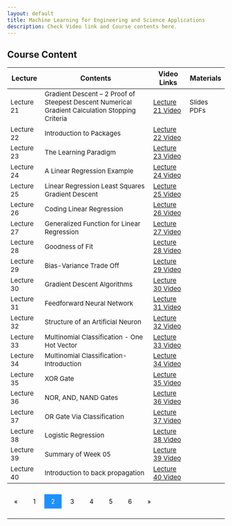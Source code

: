 ```yaml
---
layout: default
title: Machine Learning for Engineering and Science Applications
description: Check Video link and Course contents here.
---
```


## Course Content

<style>
.pagination a {
  color: black;
  float: center;
  padding: 8px 16px;
  text-decoration: none;
  transition: background-color .3s;
}

.pagination a.active {
  background-color: dodgerblue;
  color: white;
}

.pagination a:hover:not(.active) {background-color: #ddd;}
</style>

<table>
<thead>
<tr>
<th>Lecture</th>
<th>Contents</th>
  <th>Video Links</th>
  <th>Materials</th>
</tr>
</thead>
<tbody>
<tr>
<td style="font-size: 15px;">Lecture 21</td>
<td style="font-size: 15px;">Gradient Descent – 2 Proof of Steepest Descent Numerical Gradient Calculation Stopping Criteria</td>
  <td style="font-size: 15px;"><a href="https://youtu.be/S-I_ZITulbM">Lecture 21 Video</a></td>
<td style="font-size: 15px;"><p>Slides<br>
  PDFs</p></td>
</tr>
  <tr>
  <td style="font-size: 15px;">Lecture 22</td>
<td style="font-size: 15px;">Introduction to Packages</td>
  <td style="font-size: 15px;"><a href="https://youtu.be/QqMKFCuyJTc">Lecture 22 Video</a></td>
<td></td>
</tr>
  <tr>
<td style="font-size: 15px;">Lecture 23</td>
<td style="font-size: 15px;">The Learning Paradigm</td>
  <td style="font-size: 15px;"><a href="https://youtu.be/WiqiCk9hOqo">Lecture 23 Video</a></td>
<td></td>
</tr>
   <tr>
<td style="font-size: 15px;" >Lecture 24</td>
<td style="font-size: 15px;">A Linear Regression Example</td>
  <td style="font-size: 15px;"><a href="https://youtu.be/lnZGbWzkbpo">Lecture 24 Video</a></td>
<td></td>
</tr>
   <tr>
<td style="font-size: 15px;">Lecture 25</td>
<td style="font-size: 15px;">Linear Regression Least Squares Gradient Descent</td>
  <td style="font-size: 15px;"><a href="https://youtu.be/wjhT2YFNmlw">Lecture 25 Video</a></td>
<td></td>
</tr>
   <tr>
<td style="font-size: 15px;">Lecture 26</td>
<td style="font-size: 15px;">Coding Linear Regression</td>
  <td style="font-size: 15px;"><a href="https://youtu.be/yjTqX5WFbRo">Lecture 26 Video</a></td>
<td></td>
</tr>
   <tr>
<td style="font-size: 15px;">Lecture 27</td>
<td style="font-size: 15px;">Generalized Function for Linear Regression</td>
  <td style="font-size: 15px;"><a href="https://youtu.be/CbDMkitCjHg">Lecture 27 Video</a></td>
<td></td>
</tr>
   <tr>
<td style="font-size: 15px;">Lecture 28</td>
<td style="font-size: 15px;">Goodness of Fit</td>
  <td style="font-size: 15px;"><a href="https://youtu.be/hdKrUoeUQjE">Lecture 28 Video</a></td>
<td></td>
</tr>
  <tr>
<td style="font-size: 15px;">Lecture 29</td>
<td style="font-size: 15px;">Bias-Variance Trade Off</td>
  <td style="font-size: 15px;"><a href="https://youtu.be/PiWZ9tCgxUE">Lecture 29 Video</a></td>
<td></td>
</tr>
  <tr>
<td style="font-size: 15px;">Lecture 30</td>
<td style="font-size: 15px;">Gradient Descent Algorithms</td>
  <td style="font-size: 15px;"><a href="https://youtu.be/8AT3AV-QcxM">Lecture 30 Video</a></td>
<td></td>
</tr>
   <tr>
<td style="font-size: 15px;">Lecture 31</td>
<td style="font-size: 15px;">Feedforward Neural Network</td>
  <td style="font-size: 15px;"><a href="https://youtu.be/jTzJ9zjC8nU">Lecture 31 Video</a></td>
<td></td>
</tr>
   <tr>
<td style="font-size: 15px;">Lecture 32</td>
<td style="font-size: 15px;">Structure of an Artificial Neuron</td>
  <td style="font-size: 15px;"><a href="https://youtu.be/etn27guX0Ks">Lecture 32 Video</a></td>
<td></td>
</tr>
   <tr>
<td style="font-size: 15px;">Lecture 33</td>
<td style="font-size: 15px;">Multinomial Classification - One Hot Vector</td>
  <td style="font-size: 15px;"><a href="https://youtu.be/W6Pvt-eWjTw">Lecture 33 Video</a></td>
<td></td>
</tr>
   <tr>
<td style="font-size: 15px;">Lecture 34</td>
<td style="font-size: 15px;">Multinomial Classification- Introduction</td>
  <td style="font-size: 15px;"><a href="https://youtu.be/Hg0VqCGCRZ4">Lecture 34 Video</a></td>
<td></td>
</tr>
   <tr>
<td style="font-size: 15px;">Lecture 35</td>
<td style="font-size: 15px;">XOR Gate</td>
  <td style="font-size: 15px;"><a href="https://youtu.be/Q5TwNpozIgI">Lecture 35 Video</a></td>
<td></td>
</tr>
   <tr>
<td style="font-size: 15px;">Lecture 36</td>
<td style="font-size: 15px;">NOR, AND, NAND Gates</td>
  <td style="font-size: 15px;"><a href="https://youtu.be/wIeqYG4c6Ho">Lecture 36 Video</a></td>
<td></td>
</tr>
   <tr>
<td style="font-size: 15px;">Lecture 37</td>
<td style="font-size: 15px;">OR Gate Via Classification</td>
  <td style="font-size: 15px;"><a href="https://youtu.be/SgAL603f4Es">Lecture 37 Video</a></td>
<td></td>
</tr>
   <tr>
<td style="font-size: 15px;">Lecture 38</td>
<td style="font-size: 15px;">Logistic Regression</td>
  <td style="font-size: 15px;"><a href="https://youtu.be/z9XAXXGwUzM">Lecture 38 Video</a></td>
<td></td>
</tr>
   <tr>
<td style="font-size: 15px;">Lecture 39</td>
<td style="font-size: 15px;">Summary of Week 05</td>
  <td style="font-size: 15px;"><a href="https://youtu.be/b1LDa4oLg28">Lecture 39 Video</a></td>
<td></td>
</tr>
   <tr>
<td style="font-size: 15px;">Lecture 40</td>
<td style="font-size: 15px;">Introduction to back propagation</td>
  <td style="font-size: 15px;"><a href="https://youtu.be/YJhDb_YXB-U">Lecture 40 Video</a></td>
<td></td>
</tr>
</tbody>
</table>
<br>
<div class="pagination">
  <a href="course_page.html">&laquo;</a>
  <a href="course_page.html">1</a>
  <a class="active" href="course_page2.html">2</a>
  <a href="course_page3.html">3</a>
  <a href="course_page4.html">4</a>
  <a href="course_page5.html">5</a>
  <a href="course_page6.html">6</a>
  <a href="course_page3.html">&raquo;</a>
</div>
<br>

---

